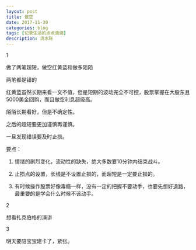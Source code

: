 ```yaml
---
layout: post
title: 做空
date: 2017-11-30
categories: blog
tags: [记录生活的点点滴滴]
description: 流水账
---
```


1 

做了两笔超短，做空红黄蓝和做多陌陌

两笔都是错的

红黄蓝虽然长期来看一文不值，但是短期的波动完全不可控，股票掌握在大股东且5000美金回购，而且做空利息超级高。

陌陌长期看好，但是不确定性。

之后的超短要更加谨慎再谨慎。

一旦发现错误要及时止损。

要点：

1) 情绪的剧烈变化，流动性的缺失，绝大多数要10分钟内结束战斗。

2) 止损点的设置，长线是不设置止损的，而超短是一定要止损的。

3) 有时候操作股票好像毒瘾一样，没有一定的把握不要动手，也要先想好退路，最重要的是学会什么时候不该动手。

2

想看扎克伯格的演讲

3

明天要陪宝宝建卡了，紧张。
